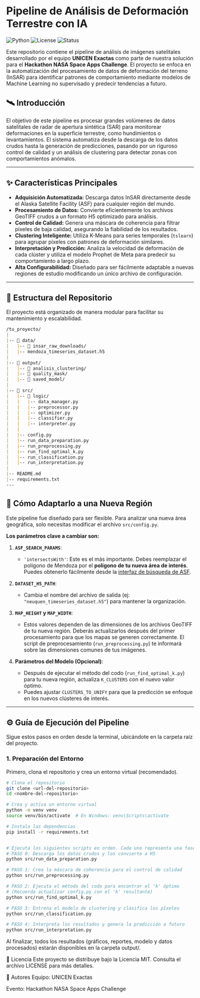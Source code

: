 # Pipeline de Análisis de Deformación Terrestre con IA

![Python](https://img.shields.io/badge/Python-3.9%2B-blue.svg)
![License](https://img.shields.io/badge/License-MIT-green.svg)
![Status](https://img.shields.io/badge/status-activo-brightgreen.svg)

Este repositorio contiene el pipeline de análisis de imágenes satelitales desarrollado por el equipo **UNICEN Exactas** como parte de nuestra solución para el **Hackathon NASA Space Apps Challenge**. El proyecto se enfoca en la automatización del procesamiento de datos de deformación del terreno (InSAR) para identificar patrones de comportamiento mediante modelos de Machine Learning no supervisado y predecir tendencias a futuro.

## 🛰️ Introducción

El objetivo de este pipeline es procesar grandes volúmenes de datos satelitales de radar de apertura sintética (SAR) para monitorear deformaciones en la superficie terrestre, como hundimientos o levantamientos. El sistema automatiza desde la descarga de los datos crudos hasta la generación de predicciones, pasando por un riguroso control de calidad y un análisis de clustering para detectar zonas con comportamientos anómalos.

---

## ✨ Características Principales

-   **Adquisición Automatizada:** Descarga datos InSAR directamente desde el Alaska Satellite Facility (ASF) para cualquier región del mundo.
-   **Procesamiento de Datos:** Convierte eficientemente los archivos GeoTIFF crudos a un formato H5 optimizado para análisis.
-   **Control de Calidad:** Genera una máscara de coherencia para filtrar píxeles de baja calidad, asegurando la fiabilidad de los resultados.
-   **Clustering Inteligente:** Utiliza K-Means para series temporales (`tslearn`) para agrupar píxeles con patrones de deformación similares.
-   **Interpretación y Predicción:** Analiza la velocidad de deformación de cada clúster y utiliza el modelo Prophet de Meta para predecir su comportamiento a largo plazo.
-   **Alta Configurabilidad:** Diseñado para ser fácilmente adaptable a nuevas regiones de estudio modificando un único archivo de configuración.

---

## 📂 Estructura del Repositorio

El proyecto está organizado de manera modular para facilitar su mantenimiento y escalabilidad.
```markdown
/tu_proyecto/
|
|-- 📂 data/
|   |-- 📂 insar_raw_downloads/
|   |-- mendoza_timeseries_dataset.h5
|
|-- 📂 output/
|   |-- 📂 analisis_clustering/
|   |-- 📂 quality_mask/
|   |-- 📂 saved_model/
|
|-- 📂 src/
|   |-- 📂 logic/
|   |   |-- data_manager.py
|   |   |-- preprocessor.py
|   |   |-- optimizer.py
|   |   |-- classifier.py
|   |   |-- interpreter.py
|   |
|   |-- config.py
|   |-- run_data_preparation.py
|   |-- run_preprocessing.py
|   |-- run_find_optimal_k.py
|   |-- run_classification.py
|   |-- run_interpretation.py
|
|-- README.md
|-- requirements.txt
---
```


## 🔧 Cómo Adaptarlo a una Nueva Región

Este pipeline fue diseñado para ser flexible. Para analizar una nueva área geográfica, solo necesitas modificar el archivo `src/config.py`.

**Los parámetros clave a cambiar son:**

1.  **`ASF_SEARCH_PARAMS`**:
    -   `'intersectsWith'`: Este es el más importante. Debes reemplazar el polígono de Mendoza por el **polígono de tu nueva área de interés**. Puedes obtenerlo fácilmente desde la [interfaz de búsqueda de ASF](https://search.asf.alaska.edu/).

2.  **`DATASET_H5_PATH`**:
    -   Cambia el nombre del archivo de salida (ej: `"neuquen_timeseries_dataset.h5"`) para mantener la organización.

3.  **`MAP_HEIGHT` y `MAP_WIDTH`**:
    -   Estos valores dependen de las dimensiones de los archivos GeoTIFF de tu nueva región. Deberás actualizarlos después del primer procesamiento para que los mapas se generen correctamente. El script de preprocesamiento (`run_preprocessing.py`) te informará sobre las dimensiones comunes de tus imágenes.

4.  **Parámetros del Modelo (Opcional)**:
    -   Después de ejecutar el método del codo (`run_find_optimal_k.py`) para tu nueva región, actualiza `K_CLUSTERS` con el nuevo valor óptimo.
    -   Puedes ajustar `CLUSTERS_TO_UNIFY` para que la predicción se enfoque en los nuevos clústeres de interés.

---

## ⚙️ Guía de Ejecución del Pipeline

Sigue estos pasos en orden desde la terminal, ubicándote en la carpeta raíz del proyecto.

### 1. Preparación del Entorno
Primero, clona el repositorio y crea un entorno virtual (recomendado).

```bash
# Clona el repositorio
git clone <url-del-repositorio>
cd <nombre-del-repositorio>

# Crea y activa un entorno virtual
python -m venv venv
source venv/bin/activate  # En Windows: venv\Scripts\activate

# Instala las dependencias
pip install -r requirements.txt


# Ejecuta los siguientes scripts en orden. Cada uno representa una fase del análisis.
# PASO 0: Descarga los datos crudos y los convierte a H5
python src/run_data_preparation.py

# PASO 1: Crea la máscara de coherencia para el control de calidad
python src/run_preprocessing.py

# PASO 2: Ejecuta el método del codo para encontrar el 'k' óptimo
# (Recuerda actualizar config.py con el 'k' resultante)
python src/run_find_optimal_k.py

# PASO 3: Entrena el modelo de clustering y clasifica los píxeles
python src/run_classification.py

# PASO 4: Interpreta los resultados y genera la predicción a futuro
python src/run_interpretation.py
``` 

Al finalizar, todos los resultados (gráficos, reportes, modelo y datos procesados) estarán disponibles en la carpeta output/.

📄 Licencia
Este proyecto se distribuye bajo la Licencia MIT. Consulta el archivo LICENSE para más detalles.

👥 Autores
Equipo: UNICEN Exactas

Evento: Hackathon NASA Space Apps Challenge
